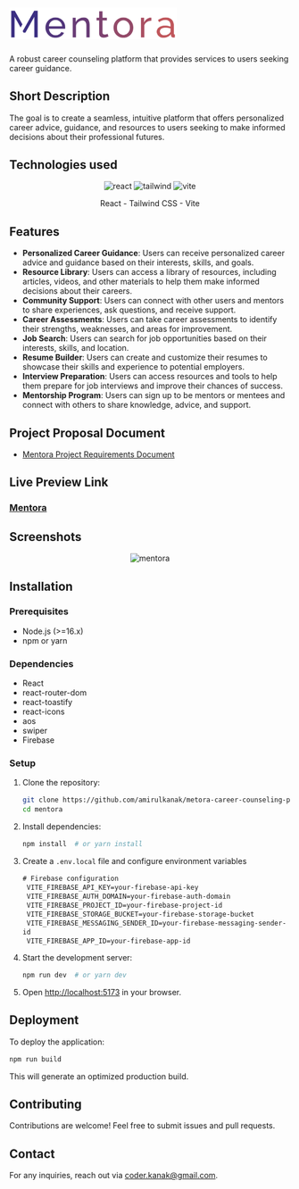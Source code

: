 # <img width='300' src="src/assets/images/mentora-logo.png"/>

A robust career counseling platform that provides services to users seeking career guidance.

## Short Description

The goal is to create a seamless, intuitive platform that offers personalized career advice, guidance, and resources to users seeking to make informed decisions about their professional futures.

## Technologies used

<p align="center">
  <img width="100" src="https://img.icons8.com/?size=100&id=123603&format=png&color=000000" alt="react"/>
  <img width="100" src="https://img.icons8.com/?size=100&id=4PiNHtUJVbLs&format=png&color=000000" alt="tailwind"/>
  <img width="100" src="https://img.icons8.com/?size=100&id=dJjTWMogzFzg&format=png&color=000000" alt="vite"/>
</p>

<div align="center">React - Tailwind CSS - Vite</div>

## Features

- **Personalized Career Guidance**: Users can receive personalized career advice and guidance based on their interests, skills, and goals.
- **Resource Library**: Users can access a library of resources, including articles, videos, and other materials to help them make informed decisions about their careers.
- **Community Support**: Users can connect with other users and mentors to share experiences, ask questions, and receive support.
- **Career Assessments**: Users can take career assessments to identify their strengths, weaknesses, and areas for improvement.
- **Job Search**: Users can search for job opportunities based on their interests, skills, and location.
- **Resume Builder**: Users can create and customize their resumes to showcase their skills and experience to potential employers.
- **Interview Preparation**: Users can access resources and tools to help them prepare for job interviews and improve their chances of success.
- **Mentorship Program**: Users can sign up to be mentors or mentees and connect with others to share knowledge, advice, and support.

## Project Proposal Document
- [Mentora Project Requirements Document](https://docs.google.com/document/d/1ErVVKPWEMzrmOn4bp18Vba0nfUpK-KZpqcTvSNffLKU/edit?usp=drive_link)

## Live Preview Link
### [Mentora](https://mentora-amirulkanak.web.app/)

## Screenshots
<div align="center">
<img src="https://i.ibb.co.com/44P1PqG/mentora.png" alt="mentora" border="0">
</div>

## Installation
### Prerequisites
- Node.js (>=16.x)
- npm or yarn

### Dependencies
- React
- react-router-dom
- react-toastify
- react-icons
- aos
- swiper
- Firebase
### Setup
1. Clone the repository:
   ```sh
   git clone https://github.com/amirulkanak/metora-career-counseling-platform.git
   cd mentora
   ```
2. Install dependencies:
   ```sh
   npm install  # or yarn install
   ```
3. Create a `.env.local` file and configure environment variables
   ```env
   # Firebase configuration
    VITE_FIREBASE_API_KEY=your-firebase-api-key
    VITE_FIREBASE_AUTH_DOMAIN=your-firebase-auth-domain
    VITE_FIREBASE_PROJECT_ID=your-firebase-project-id
    VITE_FIREBASE_STORAGE_BUCKET=your-firebase-storage-bucket
    VITE_FIREBASE_MESSAGING_SENDER_ID=your-firebase-messaging-sender-id
    VITE_FIREBASE_APP_ID=your-firebase-app-id
    ```
4. Start the development server:
   ```sh
   npm run dev  # or yarn dev
   ```
5. Open [http://localhost:5173](http://localhost:5173) in your browser.

## Deployment
To deploy the application:
```sh
npm run build
```
This will generate an optimized production build.

## Contributing
Contributions are welcome! Feel free to submit issues and pull requests.

## Contact
For any inquiries, reach out via [coder.kanak@gmail.com](mailto:your-email@example.com).